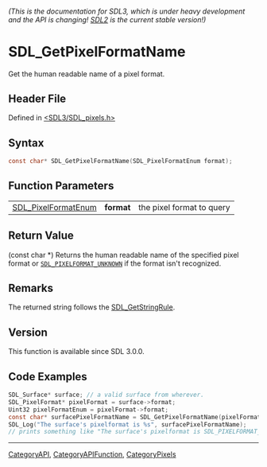 ###### (This is the documentation for SDL3, which is under heavy development and the API is changing! [SDL2](https://wiki.libsdl.org/SDL2/) is the current stable version!)
# SDL_GetPixelFormatName

Get the human readable name of a pixel format.

## Header File

Defined in [<SDL3/SDL_pixels.h>](https://github.com/libsdl-org/SDL/blob/main/include/SDL3/SDL_pixels.h)

## Syntax

```c
const char* SDL_GetPixelFormatName(SDL_PixelFormatEnum format);
```

## Function Parameters

|                                            |            |                           |
| ------------------------------------------ | ---------- | ------------------------- |
| [SDL_PixelFormatEnum](SDL_PixelFormatEnum) | **format** | the pixel format to query |

## Return Value

(const char *) Returns the human readable name of the specified pixel
format or [`SDL_PIXELFORMAT_UNKNOWN`](SDL_PIXELFORMAT_UNKNOWN) if the
format isn't recognized.

## Remarks

The returned string follows the [SDL_GetStringRule](SDL_GetStringRule).

## Version

This function is available since SDL 3.0.0.

## Code Examples

```c
SDL_Surface* surface; // a valid surface from wherever.
SDL_PixelFormat* pixelFormat = surface->format;
Uint32 pixelFormatEnum = pixelFormat->format;
const char* surfacePixelFormatName = SDL_GetPixelFormatName(pixelFormatEnum);
SDL_Log("The surface's pixelformat is %s", surfacePixelFormatName);
// prints something like "The surface's pixelformat is SDL_PIXELFORMAT_ABGR8888"
```

----
[CategoryAPI](CategoryAPI), [CategoryAPIFunction](CategoryAPIFunction), [CategoryPixels](CategoryPixels)

